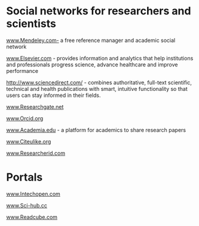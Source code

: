 # Social networks for researchers and scientists

www.Mendeley.com-  a free reference manager and academic social network

www.Elsevier.com - provides information and analytics that help institutions and professionals progress science, advance healthcare and improve performance

http://www.sciencedirect.com/ - combines authoritative, full-text scientific, technical and health publications with smart, intuitive functionality so that users can stay informed in their fields.

www.Researchgate.net

www.Orcid.org

www.Academia.edu - a platform for academics to share research papers

www.Citeulike.org

www.Researcherid.com

# Portals

www.Intechopen.com

www.Sci-hub.cc

www.Readcube.com

